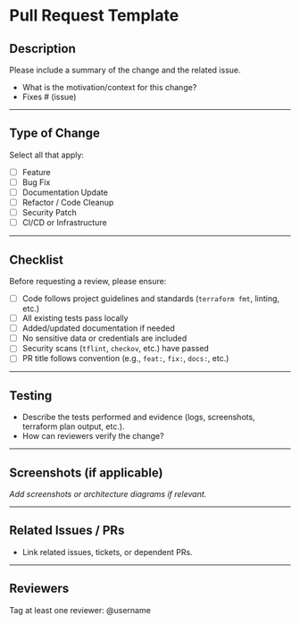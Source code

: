 # Pull Request Template

## Description
Please include a summary of the change and the related issue.  
- What is the motivation/context for this change?  
- Fixes # (issue)

---

## Type of Change
Select all that apply:

- [ ] Feature
- [ ] Bug Fix
- [ ] Documentation Update
- [ ] Refactor / Code Cleanup
- [ ] Security Patch
- [ ] CI/CD or Infrastructure

---

## Checklist
Before requesting a review, please ensure:

- [ ] Code follows project guidelines and standards (`terraform fmt`, linting, etc.)
- [ ] All existing tests pass locally
- [ ] Added/updated documentation if needed
- [ ] No sensitive data or credentials are included
- [ ] Security scans (`tflint`, `checkov`, etc.) have passed
- [ ] PR title follows convention (e.g., `feat:`, `fix:`, `docs:`, etc.)

---

## Testing
- Describe the tests performed and evidence (logs, screenshots, terraform plan output, etc.).
- How can reviewers verify the change?

---

## Screenshots (if applicable)
_Add screenshots or architecture diagrams if relevant._

---

## Related Issues / PRs
- Link related issues, tickets, or dependent PRs.

---

## Reviewers
Tag at least one reviewer: @username
